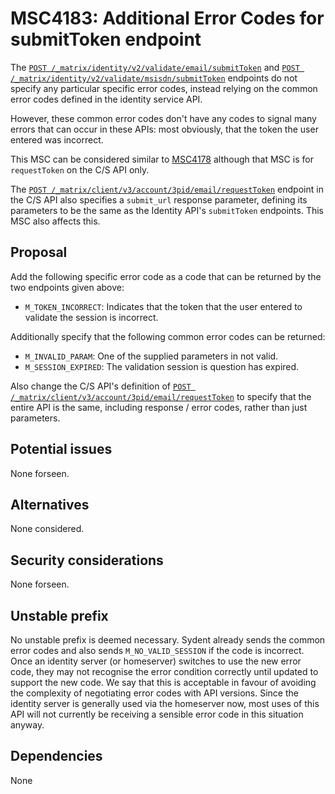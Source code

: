 # MSC4183: Additional Error Codes for submitToken endpoint

The [`POST /_matrix/identity/v2/validate/email/submitToken`](https://spec.matrix.org/v1.11/identity-service-api/#post_matrixidentityv2validateemailsubmittoken)
and [`POST /_matrix/identity/v2/validate/msisdn/submitToken`](https://spec.matrix.org/v1.11/identity-service-api/#post_matrixidentityv2validatemsisdnsubmittoken)
endpoints do not specify any particular specific error codes, instead relying on the common error codes defined in the
identity service API.

However, these common error codes don't have any codes to signal many errors that can occur in these
APIs: most obviously, that the token the user entered was incorrect.

This MSC can be considered similar to [MSC4178](https://github.com/matrix-org/matrix-spec-proposals/pull/4178)
although that MSC is for `requestToken` on the C/S API only.

The [`POST /_matrix/client/v3/account/3pid/email/requestToken`](https://spec.matrix.org/v1.11/client-server-api/#post_matrixclientv3account3pidemailrequesttoken) endpoint in the C/S API also specifies a `submit_url` response parameter, defining its parameters to
be the same as the Identity API's `submitToken` endpoints. This MSC also affects this.

## Proposal

Add the following specific error code as a code that can be returned by the two endpoints given above:
 * `M_TOKEN_INCORRECT`: Indicates that the token that the user entered to validate the session is incorrect.

Additionally specify that the following common error codes can be returned:
 * `M_INVALID_PARAM`: One of the supplied parameters in not valid.
 * `M_SESSION_EXPIRED`: The validation session is question has expired.

Also change the C/S API's definition of [`POST /_matrix/client/v3/account/3pid/email/requestToken`](https://spec.matrix.org/v1.11/client-server-api/#post_matrixclientv3account3pidemailrequesttoken)
to specify that the entire API is the same, including response / error codes, rather than just parameters.

## Potential issues

None forseen.

## Alternatives

None considered.

## Security considerations

None forseen.

## Unstable prefix

No unstable prefix is deemed necessary. Sydent already sends the common error codes and also sends
`M_NO_VALID_SESSION` if the code is incorrect. Once an identity server (or homeserver) switches to
use the new error code, they may not recognise the error condition correctly until updated to support
the new code. We say that this is acceptable in favour of avoiding the complexity of negotiating error
codes with API versions. Since the identity server is generally used via the homeserver now, most
uses of this API will not currently be receiving a sensible error code in this situation anyway.

## Dependencies

None
